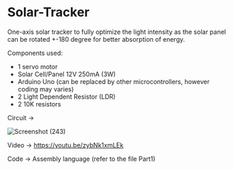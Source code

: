 # Solar-Tracker

One-axis solar tracker to fully optimize the light intensity as the solar panel can be rotated +-180 degree for better absorption of energy.


Components used:
- 1 servo motor
- Solar Cell/Panel 12V 250mA (3W)
- Arduino Uno (can be replaced by other microcontrollers, however coding may varies)
- 2 Light Dependent Resistor (LDR)
- 2 10K resistors

Circuit -> 

![Screenshot (243)](https://user-images.githubusercontent.com/73816908/118402526-d59e3200-b69c-11eb-903f-6d54bf81ee8e.png)

Video -> https://youtu.be/zybNk1xmLEk

Code -> Assembly language (refer to the file Part1)
